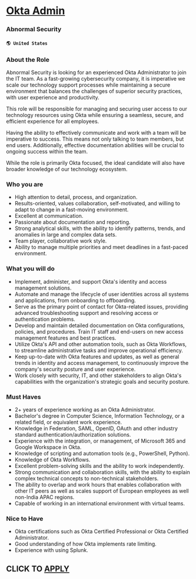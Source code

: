 # [Okta Admin](https://www.remotewlb.com/apply/okta-admin)  
### Abnormal Security  
#### `🌎 United States`  

### About the Role

Abnormal Security is looking for an experienced Okta Administrator to join the IT team. As a fast-growing cybersecurity company, it is imperative we scale our technology support processes while maintaining a secure environment that balances the challenges of superior security practices, with user experience and productivity.

This role will be responsible for managing and securing user access to our technology resources using Okta while ensuring a seamless, secure, and efficient experience for all employees.

Having the ability to effectively communicate and work with a team will be imperative to success. This means not only talking to team members, but end users. Additionally, effective documentation abilities will be crucial to ongoing success within the team.

While the role is primarily Okta focused, the ideal candidate will also have broader knowledge of our technology ecosystem.

### Who you are

  * High attention to detail, process, and organization.
  * Results-oriented, values collaboration, self-motivated, and willing to adapt to change in a fast-moving environment.
  * Excellent at communication.
  * Passionate about documentation and reporting.
  * Strong analytical skills, with the ability to identify patterns, trends, and anomalies in large and complex data sets.
  * Team player, collaborative work style.
  * Ability to manage multiple priorities and meet deadlines in a fast-paced environment.

### What you will do

  * Implement, administer, and support Okta's identity and access management solutions.
  * Automate and manage the lifecycle of user identities across all systems and applications, from onboarding to offboarding.
  * Serve as the primary point of contact for Okta-related issues, providing advanced troubleshooting support and resolving access or authentication problems.
  * Develop and maintain detailed documentation on Okta configurations, policies, and procedures. Train IT staff and end-users on new access management features and best practices.
  * Utilize Okta's API and other automation tools, such as Okta Workflows, to streamline administrative tasks and improve operational efficiency.
  * Keep up-to-date with Okta features and updates, as well as general trends in identity and access management, to continuously improve the company's security posture and user experience.
  * Work closely with security, IT, and other stakeholders to align Okta's capabilities with the organization's strategic goals and security posture.

### Must Haves

  * 2+ years of experience working as an Okta Administrator.
  * Bachelor's degree in Computer Science, Information Technology, or a related field, or equivalent work experience.
  * Knowledge in Federation, SAML, OpenID, OAuth and other industry standard authentication/authorization solutions.
  * Experience with the integration, or management, of Microsoft 365 and Google Workspace in Okta. 
  * Knowledge of scripting and automation tools (e.g., PowerShell, Python).
  * Knowledge of Okta Workflows.
  * Excellent problem-solving skills and the ability to work independently.
  * Strong communication and collaboration skills, with the ability to explain complex technical concepts to non-technical stakeholders.
  * The ability to overlap and work hours that enables collaboration with other IT peers as well as scales support of European employees as well non-India APAC regions.
  * Capable of working in an international environment with virtual teams.

### Nice to Have

  * Okta certifications such as Okta Certified Professional or Okta Certified Administrator.
  * Good understanding of how Okta implements rate limiting.
  * Experience with using Splunk.

  
## CLICK TO [APPLY](https://www.remotewlb.com/apply/okta-admin)

